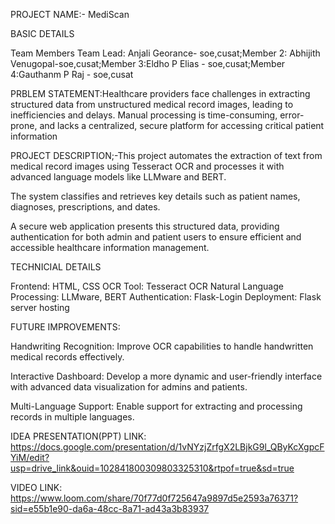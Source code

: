 PROJECT NAME:- MediScan



BASIC DETAILS

Team Members Team Lead: Anjali Georance- soe,cusat;Member 2: Abhijith Venugopal-soe,cusat;Member 3:Eldho P Elias - soe,cusat;Member 4:Gauthanm P Raj - soe,cusat

PRBLEM STATEMENT:Healthcare providers face challenges in extracting structured data from unstructured medical record images, leading to inefficiencies and delays. 
Manual processing is time-consuming, error-prone, and lacks a centralized, secure platform for accessing critical patient information

PROJECT DESCRIPTION;-This project automates the extraction of text from medical record images using Tesseract OCR and processes it with advanced language models like LLMware and BERT. 

The system classifies and retrieves key details such as patient names, diagnoses, prescriptions, and dates. 

A secure web application presents this structured data, providing authentication for both admin and patient users to ensure efficient and accessible healthcare information management.

TECHNICIAL DETAILS

Frontend: HTML, CSS
OCR Tool: Tesseract OCR
Natural Language Processing: LLMware, BERT
Authentication: Flask-Login
Deployment: Flask server hosting


FUTURE IMPROVEMENTS:

Handwriting Recognition: Improve OCR capabilities to handle handwritten medical records effectively.

Interactive Dashboard: Develop a more dynamic and user-friendly interface with advanced data visualization for admins and patients.

Multi-Language Support: Enable support for extracting and processing records in multiple languages.

IDEA PRESENTATION(PPT) LINK: https://docs.google.com/presentation/d/1vNYzjZrfgX2LBjkG9l_QByKcXgpcFYiM/edit?usp=drive_link&ouid=102841800309803325310&rtpof=true&sd=true

VIDEO LINK: https://www.loom.com/share/70f77d0f725647a9897d5e2593a76371?sid=e55b1e90-da6a-48cc-8a71-ad43a3b83937
